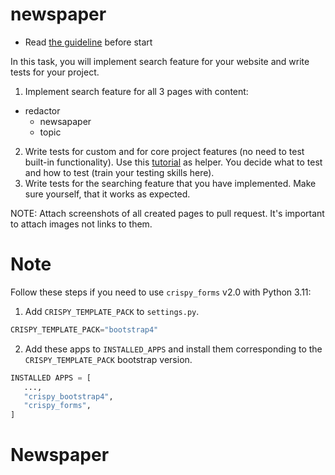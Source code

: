 # newspaper

- Read [the guideline](https://github.com/mate-academy/py-task-guideline/blob/main/README.md) before start

In this task, you will implement search feature for your website and write tests for your project.

1. Implement search feature for all 3 pages with content:
 - redactor
   - newsapaper
   - topic
2. Write tests for custom and for core project features (no need to test built-in functionality).
   Use this [tutorial](https://developer.mozilla.org/en-US/docs/Learn/Server-side/Django/Testing) as helper.
   You decide what to test and how to test (train your testing skills here).
3. Write tests for the searching feature that you have implemented. Make sure yourself, that it works as expected.

NOTE: Attach screenshots of all created pages to pull request. It's important to attach images not links to them.

# Note
Follow these steps if you need to use `crispy_forms` v2.0 with Python 3.11:

1. Add `CRISPY_TEMPLATE_PACK` to `settings.py`.

```python
CRISPY_TEMPLATE_PACK="bootstrap4"
```

2. Add these apps to `INSTALLED_APPS` and install them corresponding to the `CRISPY_TEMPLATE_PACK` bootstrap version.

```python
INSTALLED APPS = [
   ...,
   "crispy_bootstrap4",
   "crispy_forms",
]
```
# Newspaper
